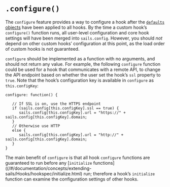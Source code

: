 # `.configure()`

The `configure` feature provides a way to configure a hook after the [`defaults` objects](/#/documentation/concepts/extending-sails/Hooks/hookspec/defaults.html) have been applied to all hooks.  By the time a custom hook&rsquo;s `configure()` function runs, all user-level configuration and core hook settings will have been merged into `sails.config`.  However, you should *not* depend on other custom hooks&rsquo; configuration at this point, as the load order of custom hooks is not guaranteed.

`configure` should be implemented as a function with no arguments, and should not return any value.  For example, the following `configure` function could be used for a hook that communicates with a remote API, to change the API endpoint based on whether the user set the hook&rsquo;s `ssl` property to `true`.  Note that the hook&rsquo;s configuration key is available in `configure` as `this.configKey`:

```
configure: function() {

   // If SSL is on, use the HTTPS endpoint
   if (sails.config[this.configKey].ssl == true) {
      sails.config[this.configKey].url = "https://" + sails.config[this.configKey].domain;
   } 
   // Otherwise use HTTP
   else {
      sails.config[this.configKey].url = "http://" + sails.config[this.configKey].domain;
   }
}
```

The main benefit of `configure` is that all hook `configure` functions are guaranteed to run before any [`initialize` functions]((/#/documentation/concepts/extending-sails/Hooks/hookspec/initialize.html) run; therefore a hook&rsquo;s `initialize` function can examine the configuration settings of other hooks.
